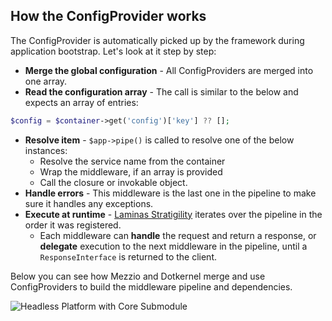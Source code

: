 ## How the ConfigProvider works

The ConfigProvider is automatically picked up by the framework during application bootstrap.
Let's look at it step by step:

- **Merge the global configuration** - All ConfigProviders are merged into one array.
- **Read the configuration array** - The call is similar to the below and expects an array of entries:

```php
$config = $container->get('config')['key'] ?? [];
```

- **Resolve item** - `$app->pipe()` is called to resolve one of the below instances:
    - Resolve the service name from the container
    - Wrap the middleware, if an array is provided
    - Call the closure or invokable object.
- **Handle errors** - This middleware is the last one in the pipeline to make sure it handles any exceptions.
- **Execute at runtime** - [Laminas Stratigility](https://docs.laminas.dev/laminas-stratigility/) iterates over the pipeline in the order it was registered.
    - Each middleware can **handle** the request and return a response, or **delegate** execution to the next middleware in the pipeline, until a `ResponseInterface` is returned to the client.

Below you can see how Mezzio and Dotkernel merge and use ConfigProviders to build the middleware pipeline and dependencies.

![Headless Platform with Core Submodule](https://docs.dotkernel.org/img/headless-platform/ConfigProvider.png)
